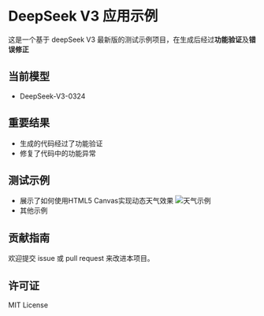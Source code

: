 # DeepSeek V3 应用示例

这是一个基于 deepSeek V3 最新版的测试示例项目，在生成后经过**功能验证**及**错误修正**

## 当前模型
- DeepSeek-V3-0324

## 重要结果
- 生成的代码经过了功能验证
- 修复了代码中的功能异常

## 测试示例
- 展示了如何使用HTML5 Canvas实现动态天气效果
![天气示例](./example/weather/record.gif)
- 其他示例

## 贡献指南

欢迎提交 issue 或 pull request 来改进本项目。

## 许可证

MIT License